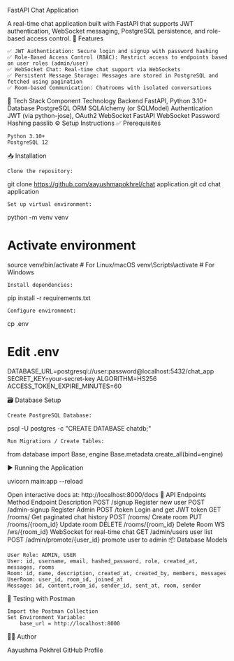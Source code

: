 FastAPI Chat Application

A real-time chat application built with FastAPI that supports JWT authentication, WebSocket messaging, PostgreSQL persistence, and role-based access control.
🚀 Features

    ✅ JWT Authentication: Secure login and signup with password hashing
    ✅ Role-Based Access Control (RBAC): Restrict access to endpoints based on user roles (admin/user)
    ✅ WebSocket Chat: Real-time chat support via WebSockets
    ✅ Persistent Message Storage: Messages are stored in PostgreSQL and fetched using pagination
    ✅ Room-based Communication: Chatrooms with isolated conversations

🧱 Tech Stack
Component 	Technology
Backend 	FastAPI, Python 3.10+
Database 	PostgreSQL
ORM 	SQLAlchemy (or SQLModel)
Authentication 	JWT (via python-jose), OAuth2
WebSocket 	FastAPI WebSocket
Password Hashing 	passlib
⚙️ Setup Instructions
✅ Prerequisites

    Python 3.10+
    PostgreSQL 12

📥 Installation

    Clone the repository:

git clone https://github.com/aayushmapokhrel/chat application.git
cd chat application

    Set up virtual environment:

python -m venv venv
# Activate environment
source venv/bin/activate        # For Linux/macOS
venv\Scripts\activate         # For Windows

    Install dependencies:

pip install -r requirements.txt

    Configure environment:

cp  .env
# Edit .env
DATABASE_URL=postgresql://user:password@localhost:5432/chat_app
SECRET_KEY=your-secret-key
ALGORITHM=HS256
ACCESS_TOKEN_EXPIRE_MINUTES=60

🗃️ Database Setup

    Create PostgreSQL Database:

psql -U postgres -c "CREATE DATABASE chatdb;"

    Run Migrations / Create Tables:

from database import Base, engine
Base.metadata.create_all(bind=engine)

▶️ Running the Application

uvicorn main:app --reload

Open interactive docs at: http://localhost:8000/docs
🔐 API Endpoints
Method 	Endpoint 	Description
POST 	/signup 	Register new user
POST  /admin-signup Register Admin
POST 	/token 	Login and get JWT token
GET 	/rooms/ 	Get paginated chat history
POST  /rooms/ Create room
PUT   /rooms/{room_id} Update room 
DELETE  /rooms/{room_id} Delete Room
WS 	/ws/{room_id} 	WebSocket for real-time chat
GET  /admin/users   user list
POST /admin/promote/{user_id} promote user to admin
📦 Database Models

    User Role: ADMIN, USER
    User: id, username, email, hashed_password, role, created_at, messages, rooms
    Room: id, name, description, created_at, created_by, members, messages
    UserRoom: user_id, room_id, joined_at
    Message: id, content,room_id, sender_id, sent_at, room, sender

🧪 Testing with Postman

    Import the Postman Collection
    Set Environment Variable:
        base_url = http://localhost:8000

🧑‍💻 Author

Aayushma Pokhrel
GitHub Profile
